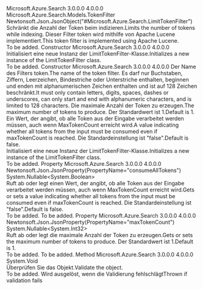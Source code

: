 <Type Name="LimitTokenFilter" FullName="Microsoft.Azure.Search.Models.LimitTokenFilter">
  <TypeSignature Language="C#" Value="public class LimitTokenFilter : Microsoft.Azure.Search.Models.TokenFilter" />
  <TypeSignature Language="ILAsm" Value=".class public auto ansi beforefieldinit LimitTokenFilter extends Microsoft.Azure.Search.Models.TokenFilter" />
  <TypeSignature Language="DocId" Value="T:Microsoft.Azure.Search.Models.LimitTokenFilter" />
  <TypeSignature Language="VB.NET" Value="Public Class LimitTokenFilter&#xA;Inherits TokenFilter" />
  <TypeSignature Language="F#" Value="type LimitTokenFilter = class&#xA;    inherit TokenFilter" />
  <AssemblyInfo>
    <AssemblyName>Microsoft.Azure.Search</AssemblyName>
    <AssemblyVersion>3.0.0.0</AssemblyVersion>
    <AssemblyVersion>4.0.0.0</AssemblyVersion>
  </AssemblyInfo>
  <Base>
    <BaseTypeName>Microsoft.Azure.Search.Models.TokenFilter</BaseTypeName>
  </Base>
  <Interfaces />
  <Attributes>
    <Attribute>
      <AttributeName>Newtonsoft.Json.JsonObject("#Microsoft.Azure.Search.LimitTokenFilter")</AttributeName>
    </Attribute>
  </Attributes>
  <Docs>
    <summary>
            <span data-ttu-id="b15fb-101">Schränkt die Anzahl der Token beim indizieren.</span><span class="sxs-lookup"><span data-stu-id="b15fb-101">Limits the number of tokens while indexing.</span></span> <span data-ttu-id="b15fb-102">Dieser Filter token wird mithilfe von Apache Lucene implementiert.</span><span class="sxs-lookup"><span data-stu-id="b15fb-102">This token filter is implemented using Apache Lucene.</span></span>
            <see href="http://lucene.apache.org/core/4_10_3/analyzers-common/org/apache/lucene/analysis/miscellaneous/LimitTokenCountFilter.html" /></summary>
    <remarks>To be added.</remarks>
  </Docs>
  <Members>
    <Member MemberName=".ctor">
      <MemberSignature Language="C#" Value="public LimitTokenFilter ();" />
      <MemberSignature Language="ILAsm" Value=".method public hidebysig specialname rtspecialname instance void .ctor() cil managed" />
      <MemberSignature Language="DocId" Value="M:Microsoft.Azure.Search.Models.LimitTokenFilter.#ctor" />
      <MemberSignature Language="VB.NET" Value="Public Sub New ()" />
      <MemberType>Constructor</MemberType>
      <AssemblyInfo>
        <AssemblyName>Microsoft.Azure.Search</AssemblyName>
        <AssemblyVersion>3.0.0.0</AssemblyVersion>
        <AssemblyVersion>4.0.0.0</AssemblyVersion>
      </AssemblyInfo>
      <Parameters />
      <Docs>
        <summary>
            <span data-ttu-id="b15fb-103">Initialisiert eine neue Instanz der LimitTokenFilter-Klasse.</span><span class="sxs-lookup"><span data-stu-id="b15fb-103">Initializes a new instance of the LimitTokenFilter class.</span></span>
            </summary>
        <remarks>To be added.</remarks>
      </Docs>
    </Member>
    <Member MemberName=".ctor">
      <MemberSignature Language="C#" Value="public LimitTokenFilter (string name, Nullable&lt;int&gt; maxTokenCount = null, Nullable&lt;bool&gt; consumeAllTokens = null);" />
      <MemberSignature Language="ILAsm" Value=".method public hidebysig specialname rtspecialname instance void .ctor(string name, valuetype System.Nullable`1&lt;int32&gt; maxTokenCount, valuetype System.Nullable`1&lt;bool&gt; consumeAllTokens) cil managed" />
      <MemberSignature Language="DocId" Value="M:Microsoft.Azure.Search.Models.LimitTokenFilter.#ctor(System.String,System.Nullable{System.Int32},System.Nullable{System.Boolean})" />
      <MemberSignature Language="VB.NET" Value="Public Sub New (name As String, Optional maxTokenCount As Nullable(Of Integer) = null, Optional consumeAllTokens As Nullable(Of Boolean) = null)" />
      <MemberSignature Language="F#" Value="new Microsoft.Azure.Search.Models.LimitTokenFilter : string * Nullable&lt;int&gt; * Nullable&lt;bool&gt; -&gt; Microsoft.Azure.Search.Models.LimitTokenFilter" Usage="new Microsoft.Azure.Search.Models.LimitTokenFilter (name, maxTokenCount, consumeAllTokens)" />
      <MemberType>Constructor</MemberType>
      <AssemblyInfo>
        <AssemblyName>Microsoft.Azure.Search</AssemblyName>
        <AssemblyVersion>3.0.0.0</AssemblyVersion>
        <AssemblyVersion>4.0.0.0</AssemblyVersion>
      </AssemblyInfo>
      <Parameters>
        <Parameter Name="name" Type="System.String" />
        <Parameter Name="maxTokenCount" Type="System.Nullable&lt;System.Int32&gt;" />
        <Parameter Name="consumeAllTokens" Type="System.Nullable&lt;System.Boolean&gt;" />
      </Parameters>
      <Docs>
        <param name="name"><span data-ttu-id="b15fb-104">Der Name des Filters token.</span><span class="sxs-lookup"><span data-stu-id="b15fb-104">The name of the token filter.</span></span> <span data-ttu-id="b15fb-105">Es darf nur Buchstaben, Ziffern, Leerzeichen, Bindestriche oder Unterstriche enthalten, beginnen und enden mit alphanumerischen Zeichen enthalten und ist auf 128 Zeichen beschränkt.</span><span class="sxs-lookup"><span data-stu-id="b15fb-105">It must only contain letters, digits, spaces, dashes or underscores, can only start and end with alphanumeric characters, and is limited to 128 characters.</span></span></param>
        <param name="maxTokenCount"><span data-ttu-id="b15fb-106">Die maximale Anzahl der Token zu erzeugen.</span><span class="sxs-lookup"><span data-stu-id="b15fb-106">The maximum number of tokens to produce.</span></span> <span data-ttu-id="b15fb-107">Der Standardwert ist 1.</span><span class="sxs-lookup"><span data-stu-id="b15fb-107">Default is 1.</span></span></param>
        <param name="consumeAllTokens"><span data-ttu-id="b15fb-108">Ein Wert, der angibt, ob alle Token aus der Eingabe verarbeitet werden müssen, auch wenn MaxTokenCount erreicht wird.</span><span class="sxs-lookup"><span data-stu-id="b15fb-108">A value indicating whether all tokens from the input must be consumed even if maxTokenCount is reached.</span></span> <span data-ttu-id="b15fb-109">Die Standardeinstellung ist "false".</span><span class="sxs-lookup"><span data-stu-id="b15fb-109">Default is false.</span></span></param>
        <summary>
            <span data-ttu-id="b15fb-110">Initialisiert eine neue Instanz der LimitTokenFilter-Klasse.</span><span class="sxs-lookup"><span data-stu-id="b15fb-110">Initializes a new instance of the LimitTokenFilter class.</span></span>
            </summary>
        <remarks>To be added.</remarks>
      </Docs>
    </Member>
    <Member MemberName="ConsumeAllTokens">
      <MemberSignature Language="C#" Value="public Nullable&lt;bool&gt; ConsumeAllTokens { get; set; }" />
      <MemberSignature Language="ILAsm" Value=".property instance valuetype System.Nullable`1&lt;bool&gt; ConsumeAllTokens" />
      <MemberSignature Language="DocId" Value="P:Microsoft.Azure.Search.Models.LimitTokenFilter.ConsumeAllTokens" />
      <MemberSignature Language="VB.NET" Value="Public Property ConsumeAllTokens As Nullable(Of Boolean)" />
      <MemberSignature Language="F#" Value="member this.ConsumeAllTokens : Nullable&lt;bool&gt; with get, set" Usage="Microsoft.Azure.Search.Models.LimitTokenFilter.ConsumeAllTokens" />
      <MemberType>Property</MemberType>
      <AssemblyInfo>
        <AssemblyName>Microsoft.Azure.Search</AssemblyName>
        <AssemblyVersion>3.0.0.0</AssemblyVersion>
        <AssemblyVersion>4.0.0.0</AssemblyVersion>
      </AssemblyInfo>
      <Attributes>
        <Attribute>
          <AttributeName>Newtonsoft.Json.JsonProperty(PropertyName="consumeAllTokens")</AttributeName>
        </Attribute>
      </Attributes>
      <ReturnValue>
        <ReturnType>System.Nullable&lt;System.Boolean&gt;</ReturnType>
      </ReturnValue>
      <Docs>
        <summary>
            <span data-ttu-id="b15fb-111">Ruft ab oder legt einen Wert, der angibt, ob alle Token aus der Eingabe verarbeitet werden müssen, auch wenn MaxTokenCount erreicht wird.</span><span class="sxs-lookup"><span data-stu-id="b15fb-111">Gets or sets a value indicating whether all tokens from the input must be consumed even if maxTokenCount is reached.</span></span> <span data-ttu-id="b15fb-112">Die Standardeinstellung ist "false".</span><span class="sxs-lookup"><span data-stu-id="b15fb-112">Default is false.</span></span>
            </summary>
        <value>To be added.</value>
        <remarks>To be added.</remarks>
      </Docs>
    </Member>
    <Member MemberName="MaxTokenCount">
      <MemberSignature Language="C#" Value="public Nullable&lt;int&gt; MaxTokenCount { get; set; }" />
      <MemberSignature Language="ILAsm" Value=".property instance valuetype System.Nullable`1&lt;int32&gt; MaxTokenCount" />
      <MemberSignature Language="DocId" Value="P:Microsoft.Azure.Search.Models.LimitTokenFilter.MaxTokenCount" />
      <MemberSignature Language="VB.NET" Value="Public Property MaxTokenCount As Nullable(Of Integer)" />
      <MemberSignature Language="F#" Value="member this.MaxTokenCount : Nullable&lt;int&gt; with get, set" Usage="Microsoft.Azure.Search.Models.LimitTokenFilter.MaxTokenCount" />
      <MemberType>Property</MemberType>
      <AssemblyInfo>
        <AssemblyName>Microsoft.Azure.Search</AssemblyName>
        <AssemblyVersion>3.0.0.0</AssemblyVersion>
        <AssemblyVersion>4.0.0.0</AssemblyVersion>
      </AssemblyInfo>
      <Attributes>
        <Attribute>
          <AttributeName>Newtonsoft.Json.JsonProperty(PropertyName="maxTokenCount")</AttributeName>
        </Attribute>
      </Attributes>
      <ReturnValue>
        <ReturnType>System.Nullable&lt;System.Int32&gt;</ReturnType>
      </ReturnValue>
      <Docs>
        <summary>
            <span data-ttu-id="b15fb-113">Ruft ab oder legt die maximale Anzahl der Token zu erzeugen.</span><span class="sxs-lookup"><span data-stu-id="b15fb-113">Gets or sets the maximum number of tokens to produce.</span></span> <span data-ttu-id="b15fb-114">Der Standardwert ist 1.</span><span class="sxs-lookup"><span data-stu-id="b15fb-114">Default is 1.</span></span>
            </summary>
        <value>To be added.</value>
        <remarks>To be added.</remarks>
      </Docs>
    </Member>
    <Member MemberName="Validate">
      <MemberSignature Language="C#" Value="public override void Validate ();" />
      <MemberSignature Language="ILAsm" Value=".method public hidebysig virtual instance void Validate() cil managed" />
      <MemberSignature Language="DocId" Value="M:Microsoft.Azure.Search.Models.LimitTokenFilter.Validate" />
      <MemberSignature Language="VB.NET" Value="Public Overrides Sub Validate ()" />
      <MemberSignature Language="F#" Value="override this.Validate : unit -&gt; unit" Usage="limitTokenFilter.Validate " />
      <MemberType>Method</MemberType>
      <AssemblyInfo>
        <AssemblyName>Microsoft.Azure.Search</AssemblyName>
        <AssemblyVersion>3.0.0.0</AssemblyVersion>
        <AssemblyVersion>4.0.0.0</AssemblyVersion>
      </AssemblyInfo>
      <ReturnValue>
        <ReturnType>System.Void</ReturnType>
      </ReturnValue>
      <Parameters />
      <Docs>
        <summary>
            <span data-ttu-id="b15fb-115">Überprüfen Sie das Objekt.</span><span class="sxs-lookup"><span data-stu-id="b15fb-115">Validate the object.</span></span>
            </summary>
        <remarks>To be added.</remarks>
        <exception cref="T:Microsoft.Rest.ValidationException">
            <span data-ttu-id="b15fb-116">Wird ausgelöst, wenn die Validierung fehlschlägt</span><span class="sxs-lookup"><span data-stu-id="b15fb-116">Thrown if validation fails</span></span>
            </exception>
      </Docs>
    </Member>
  </Members>
</Type>